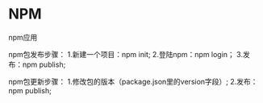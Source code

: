 # NPM
npm应用

npm包发布步骤：
1.新建一个项目：npm init;
2.登陆npm：npm login；
3.发布：npm publish;

npm包更新步骤：
1.修改包的版本（package.json里的version字段）;
2.发布：npm publish;
